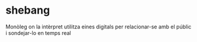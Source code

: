 # shebang
Monòleg on la intèrpret utilitza eines digitals per relacionar-se amb el públic i sondejar-lo en temps real
